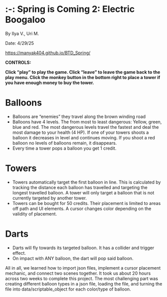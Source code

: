 # :-: Spring is Coming 2: Electric Boogaloo

By Ilya V., Uri M.

Date: 4/29/25

<https://manyak404.github.io/BTD_Spring/>

**CONTROLS:**

**Click “play” to play the game. Click “leave” to leave the game back to the play menu. Click the monkey button in the bottom right to place a tower if you have enough money to buy the tower.**

# Balloons

- Balloons are “enemies” they travel along the brown winding road
- Balloons have 4 levels. The from most to least dangerous: Yellow, green, blue and red. The most dangerous levels travel the fastest and deal the most damage to your health (4 HP). If one of your towers shoots a balloon it decreases in level and continues moving. If you shoot a red balloon no levels of balloons remain, it disappears.
- Every time a tower pops a balloon you get 1 credit.

# Towers

- Towers automatically target the first balloon in line. This is calculated by tracking the distance each balloon has travelled and targeting the longest travelled balloon. A tower will only target a balloon that is not currently targeted by another tower.
- Towers can be bought for 50 credits. Their placement is limited to areas off path and UI elements. A cursor changes color depending on the validity of placement.

# Darts

- Darts will fly towards its targeted balloon. It has a collider and trigger effect.
- On impact with ANY balloon, the dart will pop said balloon.

All in all, we learned how to import json files, implement a cursor placement mechanic, and connect two scenes together. It took us about 20 hours across two weeks to complete this project. The most challenging part was creating different balloon types in a json file, loading the file, and turning the file into data/scriptable_object for each color/type of balloon.
